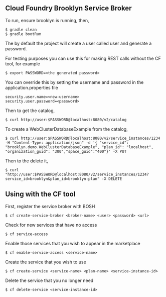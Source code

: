 Cloud Foundry Brooklyn Service Broker
-------------------------------------

To run, ensure brooklyn is running, then,


    $ gradle clean
    $ gradle bootRun

The by default the project will create a user called user and generate a password.

For testing purposes you can use this for making REST calls without the CF tool, for example

    $ export PASSWORD=<the generated password>
    
You can override this by setting the username and password in the application.properties file

    security.user.name=<new-username>
    security.user.password=<password>
    
Then to get the catalog,    
    
    $ curl http://user:$PASSWORD@localhost:8080/v2/catalog
    
To create a WebClusterDatabaseExample from the catalog,
    
    $ curl http://user:$PASSWORD@localhost:8080/v2/service_instances/1234 -H "Content-Type: application/json" -d '{ "service_id": "brooklyn.demo.WebClusterDatabaseExample", "plan_id": "localhost", "organization_guid": "300","space_guid":"400"}' -X PUT

Then to the delete it,

    $ curl "http://user:$PASSWORD@localhost:8080/v2/service_instances/1234?service_id=brooklyn&plan_id=brooklyn-plan" -X DELETE
    
Using with the CF tool
----------------------

First, register the service broker with BOSH

    $ cf create-service-broker <broker-name> <user> <password> <url>
    
Check for new services that have no access

    $ cf service-access 
    
Enable those services that you wish to appear in the marketplace

    $ cf enable-service-access <service-name>
    
Create the service that you wish to use

    $ cf create-service <service-name> <plan-name> <service-instance-id>
    
Delete the service that you no longer need    

    $ cf delete-service <service-instance-id>
